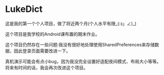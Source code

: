# LukeDict
这是我的第一个个人项目，做了将近两个月(个人水平有限_(:з」∠)_)

这个项目是我学校的Android课布置的期末作业。

这个项目仍然存在一些问题:我没有很好地处理使用SharedPreferences来存储数据，因此登录页面需要改进一下。

真机演示可能会有点小bug，因为我没完全设置好适配夜间模式、布局大小等等。将来有时间的话，我会再次改进这个项目。

